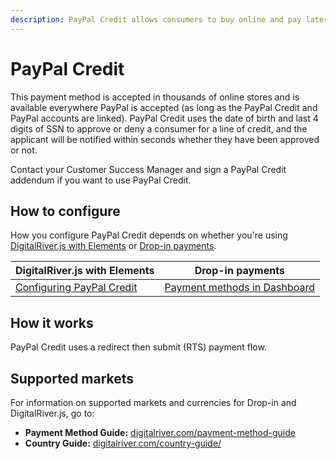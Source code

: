 ```yaml
---
description: PayPal Credit allows consumers to buy online and pay later for their products.
---
```


# PayPal Credit

This payment method is accepted in thousands of online stores and is available everywhere PayPal is accepted (as long as the PayPal Credit and PayPal accounts are linked). PayPal Credit uses the date of birth and last 4 digits of SSN to approve or deny a consumer for a line of credit, and the applicant will be notified within seconds whether they have been approved or not.&#x20;

Contact your Customer Success Manager and sign a PayPal Credit addendum if you want to use PayPal Credit.

## How to configure&#x20;

How you configure PayPal Credit depends on whether you're using [DigitalRiver.js with Elements](../payment-integrations-1/digitalriver.js/) or [Drop-in payments](../payment-integrations-1/drop-in/).  &#x20;

| DigitalRiver.js with Elements                                                                                  | Drop-in payments                                                                          |
| -------------------------------------------------------------------------------------------------------------- | ----------------------------------------------------------------------------------------- |
| [Configuring PayPal Credit](../payment-integrations-1/digitalriver.js/payment-methods/paypal.md#paypal-credit) | [Payment methods in Dashboard](../../administration/dashboard/settings/payment-methods/)  |

## How it works

PayPal Credit uses a redirect then submit (RTS) payment flow.

## Supported markets <a href="#supported-geographies" id="supported-geographies"></a>

For information on supported markets and currencies for Drop-in and DigitalRiver.js, go to:

* **Payment Method Guide:** [digitalriver.com/payment-method-guide](https://www.digitalriver.com/payment-method/paypal-credit/)
* **Country Guide:** [digitalriver.com/country-guide/](https://www.digitalriver.com/country-guide/)
